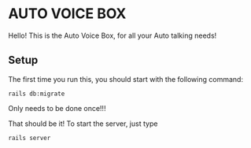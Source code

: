# AUTO VOICE BOX

Hello! This is the Auto Voice Box, for all your Auto talking needs!

## Setup

The first time you run this, you should start with the following command:

`rails db:migrate`

Only needs to be done once!!!

That should be it! To start the server, just type

`rails server`

